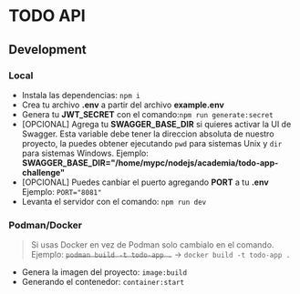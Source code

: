 # TODO API

## Development

### Local
- Instala las dependencias: `npm i`
- Crea tu archivo **.env** a partir del archivo **example.env**
- Genera tu **JWT_SECRET** con el comando:`npm run generate:secret`
- [OPCIONAL] Agrega tu **SWAGGER_BASE_DIR** si quieres activar la UI de Swagger. Esta variable debe tener la direccion absoluta de nuestro proyecto, la puedes obtener ejecutando `pwd` para sistemas Unix y `dir` para sistemas Windows. Ejemplo: **SWAGGER_BASE_DIR="/home/mypc/nodejs/academia/todo-app-challenge"**
- [OPCIONAL] Puedes canbiar el puerto agregando **PORT** a tu **.env** Ejemplo: `PORT="8081"`
- Levanta el servidor con el comando: `npm run dev`

### Podman/Docker
> Si usas Docker en vez de Podman solo cambialo en el comando.
> Ejemplo: ~~`podman build -t todo-app .`~~ -> `docker build -t todo-app .`
- Genera la imagen del proyecto: `image:build`
- Generando el contenedor: `container:start`